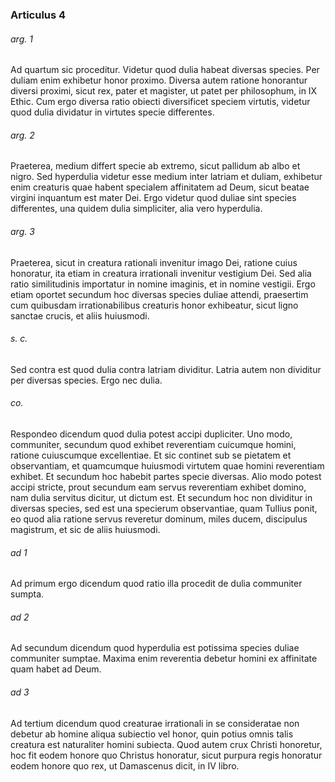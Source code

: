 ### Articulus 4

###### arg. 1
Ad quartum sic proceditur. Videtur quod dulia habeat diversas species. Per duliam enim exhibetur honor proximo. Diversa autem ratione honorantur diversi proximi, sicut rex, pater et magister, ut patet per philosophum, in IX Ethic. Cum ergo diversa ratio obiecti diversificet speciem virtutis, videtur quod dulia dividatur in virtutes specie differentes.

###### arg. 2
Praeterea, medium differt specie ab extremo, sicut pallidum ab albo et nigro. Sed hyperdulia videtur esse medium inter latriam et duliam, exhibetur enim creaturis quae habent specialem affinitatem ad Deum, sicut beatae virgini inquantum est mater Dei. Ergo videtur quod duliae sint species differentes, una quidem dulia simpliciter, alia vero hyperdulia.

###### arg. 3
Praeterea, sicut in creatura rationali invenitur imago Dei, ratione cuius honoratur, ita etiam in creatura irrationali invenitur vestigium Dei. Sed alia ratio similitudinis importatur in nomine imaginis, et in nomine vestigii. Ergo etiam oportet secundum hoc diversas species duliae attendi, praesertim cum quibusdam irrationabilibus creaturis honor exhibeatur, sicut ligno sanctae crucis, et aliis huiusmodi.

###### s. c.
Sed contra est quod dulia contra latriam dividitur. Latria autem non dividitur per diversas species. Ergo nec dulia.

###### co.
Respondeo dicendum quod dulia potest accipi dupliciter. Uno modo, communiter, secundum quod exhibet reverentiam cuicumque homini, ratione cuiuscumque excellentiae. Et sic continet sub se pietatem et observantiam, et quamcumque huiusmodi virtutem quae homini reverentiam exhibet. Et secundum hoc habebit partes specie diversas. Alio modo potest accipi stricte, prout secundum eam servus reverentiam exhibet domino, nam dulia servitus dicitur, ut dictum est. Et secundum hoc non dividitur in diversas species, sed est una specierum observantiae, quam Tullius ponit, eo quod alia ratione servus reveretur dominum, miles ducem, discipulus magistrum, et sic de aliis huiusmodi.

###### ad 1
Ad primum ergo dicendum quod ratio illa procedit de dulia communiter sumpta.

###### ad 2
Ad secundum dicendum quod hyperdulia est potissima species duliae communiter sumptae. Maxima enim reverentia debetur homini ex affinitate quam habet ad Deum.

###### ad 3
Ad tertium dicendum quod creaturae irrationali in se consideratae non debetur ab homine aliqua subiectio vel honor, quin potius omnis talis creatura est naturaliter homini subiecta. Quod autem crux Christi honoretur, hoc fit eodem honore quo Christus honoratur, sicut purpura regis honoratur eodem honore quo rex, ut Damascenus dicit, in IV libro.

